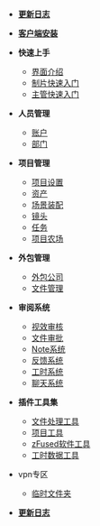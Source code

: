 * [**更新日志**](/desktop/update.md)

* [**客户端安装**](/desktop/quick_start/install.md)
  
* **快速上手**
  * [界面介绍](/desktop/quick_start/interface.md)
  * [制片快速入门](/desktop/quick_start/producer.md)
  * [主管快速入门](/desktop/quick_start/supervisor.md)

* **人员管理**
  * [账户](/desktop/member/user.md)
  * [部门](/desktop/member/department.md)

* **项目管理**
  * [项目设置](/desktop/project/project.md)
  * [资产](/desktop/project/asset.md)
  * [场景装配](/desktop/project/assembly.md)
  * [镜头](/desktop/project/shot.md)
  * [任务](/desktop/project/task.md)
  * [项目农场](/desktop/project/farm.md)

* **外包管理**
  * [外包公司](/desktop/outsource/company.md)
  * [文件管理](/desktop/outsource/file.md)

* **审阅系统**
  * [视效审核](/desktop/module/review.md)
  * [文件审批](/desktop/module/approval.md)
  * [Note系统](/desktop/module/note.md)
  * [反馈系统](/desktop/module/feedback.md)
  * [工时系统](/desktop/module/worktime.md)
  * [聊天系统](/desktop/module/talk.md)

* **插件工具集**
  * [文件处理工具](/desktop/plugin/files.md)
  * [项目工具](/desktop/plugin/mayafiles.md)
  * [zFused软件工具](/desktop/plugin/zfused.md)
  * [工时数据工具](/desktop/plugin/worktime.md)



* vpn专区
  * [临时文件夹](/desktop/vpn/temp_file.md)

* [**更新日志**](/desktop/update.md)